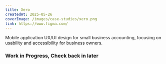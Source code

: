 ```yaml
---
title: Xero
createdAt: 2025-05-26
coverImage: /images/case-studies/xero.png
link: https://www.figma.com/
---
```



Mobile application UX/UI design for small business accounting, focusing on usability and accessibility for business owners.


### Work in Progress, Check back in later